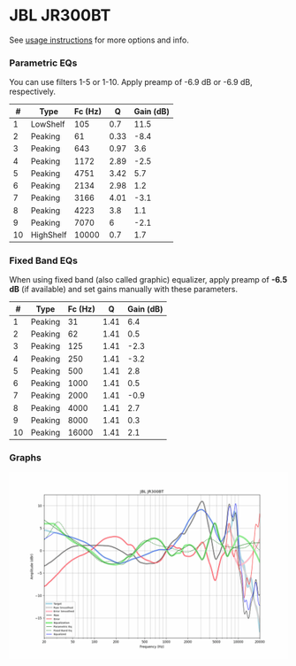 # JBL JR300BT
See [usage instructions](https://github.com/jaakkopasanen/AutoEq#usage) for more options and info.

### Parametric EQs
You can use filters 1-5 or 1-10. Apply preamp of -6.9 dB or -6.9 dB, respectively.

|   # | Type      |   Fc (Hz) |    Q |   Gain (dB) |
|-----|-----------|-----------|------|-------------|
|   1 | LowShelf  |       105 | 0.7  |        11.5 |
|   2 | Peaking   |        61 | 0.33 |        -8.4 |
|   3 | Peaking   |       643 | 0.97 |         3.6 |
|   4 | Peaking   |      1172 | 2.89 |        -2.5 |
|   5 | Peaking   |      4751 | 3.42 |         5.7 |
|   6 | Peaking   |      2134 | 2.98 |         1.2 |
|   7 | Peaking   |      3166 | 4.01 |        -3.1 |
|   8 | Peaking   |      4223 | 3.8  |         1.1 |
|   9 | Peaking   |      7070 | 6    |        -2.1 |
|  10 | HighShelf |     10000 | 0.7  |         1.7 |

### Fixed Band EQs
When using fixed band (also called graphic) equalizer, apply preamp of **-6.5 dB** (if available) and set gains manually with these parameters.

|   # | Type    |   Fc (Hz) |    Q |   Gain (dB) |
|-----|---------|-----------|------|-------------|
|   1 | Peaking |        31 | 1.41 |         6.4 |
|   2 | Peaking |        62 | 1.41 |         0.5 |
|   3 | Peaking |       125 | 1.41 |        -2.3 |
|   4 | Peaking |       250 | 1.41 |        -3.2 |
|   5 | Peaking |       500 | 1.41 |         2.8 |
|   6 | Peaking |      1000 | 1.41 |         0.5 |
|   7 | Peaking |      2000 | 1.41 |        -0.9 |
|   8 | Peaking |      4000 | 1.41 |         2.7 |
|   9 | Peaking |      8000 | 1.41 |         0.3 |
|  10 | Peaking |     16000 | 1.41 |         2.1 |

### Graphs
![](./JBL%20JR300BT.png)
